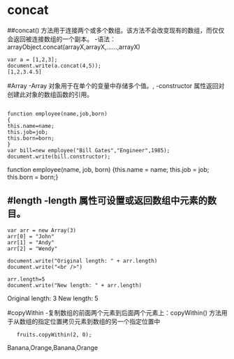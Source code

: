 
# concat
##concat() 方法用于连接两个或多个数组。该方法不会改变现有的数组，而仅仅会返回被连接数组的一个副本。
 -语法：arrayObject.concat(arrayX,arrayX,......,arrayX)
```
var a = [1,2,3];
document.write(a.concat(4,5));
[1,2,3.4.5]
```
#Array
-Array 对象用于在单个的变量中存储多个值。,
-constructor 属性返回对创建此对象的数组函数的引用。
```

function employee(name,job,born)
{
this.name=name;
this.job=job;
this.born=born;
}
var bill=new employee("Bill Gates","Engineer",1985);
document.write(bill.constructor);
```
function employee(name, job, born)
{this.name = name; this.job = job; this.born = born;}

#length
-length 属性可设置或返回数组中元素的数目。
-
```
var arr = new Array(3)
arr[0] = "John"
arr[1] = "Andy"
arr[2] = "Wendy"

document.write("Original length: " + arr.length)
document.write("<br />")

arr.length=5
document.write("New length: " + arr.length)
```
Original length: 3
New length: 5 

#copyWithin
-复制数组的前面两个元素到后面两个元素上：copyWithin() 方法用于从数组的指定位置拷贝元素到数组的另一个指定位置中
```var fruits = ["Banana", "Orange", "Apple", "Mango"];
   fruits.copyWithin(2, 0);
   ```
   Banana,Orange,Banana,Orange
   
   #
